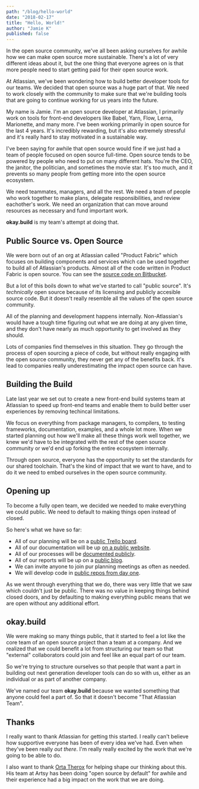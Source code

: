 ```yaml
---
path: "/blog/hello-world"
date: "2018-02-17"
title: "Hello, World!"
author: "Jamie K"
published: false
---
```


In the open source community, we've all been asking ourselves for awhile how
we can make open source more sustainable. There's a lot of very different ideas
about it, but the one thing that everyone agrees on is that more people need to
start getting paid for their open source work.

At Atlassian, we've been wondering how to build better developer tools for our
teams. We decided that open source was a huge part of that. We need to work
closely with the community to make sure that we're building tools that are
going to continue working for us years into the future.

My name is Jamie. I'm an open source developer at Atlassian, I primarily work
on tools for front-end developers like Babel, Yarn, Flow, Lerna, Marionette,
and many more. I've been working primarily in open source for the last 4 years.
It's incredibly rewarding, but it's also extremely stressful and it's really
hard to stay motivated in a sustainable way.

I've been saying for awhile that open source would fine if we just had a team
of people focused on open source full-time. Open source tends to be powered by
people who need to put on many different hats. You're the CEO, the janitor, the
politician, and sometimes the movie star. It's too much, and it prevents so
many people from getting more into the open source ecosystem.

We need teammates, managers, and all the rest. We need a team of people who
work together to make plans, delegate responsibilities, and review eachother's
work. We need an organization that can move around resources as necessary and
fund important work.

**okay.build** is my team's attempt at doing that.

## Public Source vs. Open Source

We were born out of an org at Atlassian called "Product Fabric" which focuses
on building components and services which can be used together to build all of
Atlassian's products. Almost all of the code written in Product Fabric is open
source. You can see the [source code on Bitbucket][atlaskit].

But a lot of this boils down to what we've started to call "public source".
It's _technically_ open source because of its licensing and publicly accesible
source code. But it doesn't really resemble all the values of the open source
community.

All of the planning and development happens internally. Non-Atlassian's would
have a tough time figuring out what we are doing at any given time, and they
don't have nearly as much opportunity to get involved as they should.

Lots of companies find themselves in this situation. They go through the
process of open sourcing a piece of code, but without really engaging with the
open source community, they never get any of the benefits back. It's lead to
companies really underestimating the impact open source can have.

## Building the Build

Late last year we set out to create a new front-end build systems team at
Atlassian to speed up front-end teams and enable them to build better user
experiences by removing techincal limitations.

We focus on everything from package managers, to compilers, to testing
frameworks, documentation, examples, and a whole lot more. When we started
planning out how we'll make all these things work well together, we knew we'd
have to be integrated with the rest of the open source community or we'd end
up forking the entire ecosystem internally.

Through open source, everyone has the opportunity to set the standards for our
shared toolchain. That's the kind of impact that we want to have, and to do it
we need to embed ourselves in the open source community.

## Opening up

To become a fully open team, we decided we needed to make everything we could
public. We need to default to making things open instead of closed.

So here's what we have so far:

- All of our planning will be on a [public Trello board](/plans).
- All of our documentation will be up [on a public website](/docs).
- All of our processes will be [documented publicly](/docs).
- All of our reports will be up on a [public blog](/blog).
- We can invite anyone to join pur planning meetings as often as needed.
- We will develop code in [public repos from day one](/projects).

As we went through everything that we do, there was very little that we saw
which couldn't just be public. There was no value in keeping things behind
closed doors, and by defaulting to making everything public means that we are
open without any additional effort.

## okay.build

We were making so many things public, that it started to feel a lot like the
core team of an open source project than a team at a company. And we realized
that we could benefit a lot from structuring our team so that "external"
collaborators could join and feel like an equal part of our team.

So we're trying to structure ourselves so that people that want a part in
building out next generation developer tools can do so with us, either as an
individual or as part of another company.

We've named our team **okay.build** because we wanted something that anyone
could feel a part of. So that it doesn't become "That Atlassian Team".

## Thanks

I really want to thank Atlassian for getting this started. I really can't
believe how supportive everyone has been of every idea we've had. Even when
they've been really _out there_. I'm really really excited by the work that
we're going to be able to do.

I also want to thank [Orta Therox](https://twitter.com/orta) for helping shape
our thinking about this. His team at Artsy has been doing "open source by
default" for awhile and their experience had a big impact on the work that we
are doing.

[atlaskit]: http://bitbucket.org/atlassian/atlaskit-mk-2
